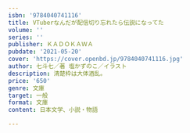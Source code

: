 ```yaml
---
isbn: '9784040741116'
title: VTuberなんだが配信切り忘れたら伝説になってた
volume: ''
series: ''
publisher: ＫＡＤＯＫＡＷＡ
pubdate: '2021-05-20'
cover: 'https://cover.openbd.jp/9784040741116.jpg'
author: 七斗七／著 塩かずのこ／イラスト
description: 清楚枠は大体酒乱。
price: '650'
genre: 文庫
target: 一般
format: 文庫
content: 日本文学、小説・物語

---
```

